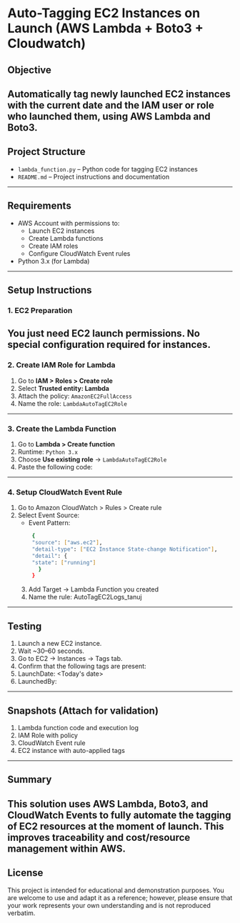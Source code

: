 # Auto-Tagging EC2 Instances on Launch (AWS Lambda + Boto3 + Cloudwatch)
## Objective
Automatically tag newly launched EC2 instances with the **current date** and the **IAM user or role** who launched them, using AWS Lambda and Boto3.
---

## Project Structure
- `lambda_function.py` – Python code for tagging EC2 instances
- `README.md` – Project instructions and documentation
---

## Requirements
- AWS Account with permissions to:
  - Launch EC2 instances
  - Create Lambda functions
  - Create IAM roles
  - Configure CloudWatch Event rules
- Python 3.x (for Lambda)
---

## Setup Instructions
### 1. EC2 Preparation
You just need EC2 launch permissions. No special configuration required for instances.
---

### 2. Create IAM Role for Lambda
1. Go to **IAM > Roles > Create role**
2. Select **Trusted entity: Lambda**
3. Attach the policy: `AmazonEC2FullAccess`
4. Name the role: `LambdaAutoTagEC2Role`
---

### 3. Create the Lambda Function
1. Go to **Lambda > Create function**
2. Runtime: `Python 3.x`
3. Choose **Use existing role** → `LambdaAutoTagEC2Role`
4. Paste the following code:
---

### 4. Setup CloudWatch Event Rule
1. Go to Amazon CloudWatch > Rules > Create rule
2. Select Event Source:
   - Event Pattern:
     ```bash
      {
      "source": ["aws.ec2"],
      "detail-type": ["EC2 Instance State-change Notification"],
      "detail": {
      "state": ["running"]
        }
      }
     ```
   3. Add Target → Lambda Function you created
   4. Name the rule: AutoTagEC2Logs_tanuj
  ---

## Testing
1. Launch a new EC2 instance.
2. Wait ~30–60 seconds.
3. Go to EC2 → Instances → Tags tab.
4. Confirm that the following tags are present:
5. LaunchDate: <Today's date>
6. LaunchedBy: <IAM User or Role name>
---

## Snapshots (Attach for validation)<br>
1. Lambda function code and execution log<br>
2. IAM Role with policy<br>
3. CloudWatch Event rule<br>
4. EC2 instance with auto-applied tags<br>
---

## Summary
This solution uses AWS Lambda, Boto3, and CloudWatch Events to fully automate the tagging of EC2 resources at the moment of launch. This improves traceability and cost/resource management within AWS.
---

## License
This project is intended for educational and demonstration purposes. You are welcome to use and adapt it as a reference; however, please ensure that your work represents your own understanding and is not reproduced verbatim.
